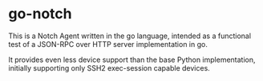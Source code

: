 go-notch
========

This is a Notch Agent written in the go language, intended as a functional test of a JSON-RPC over HTTP server implementation in go.

It provides even less device support than the base Python implementation, initially supporting only SSH2 exec-session capable devices.
